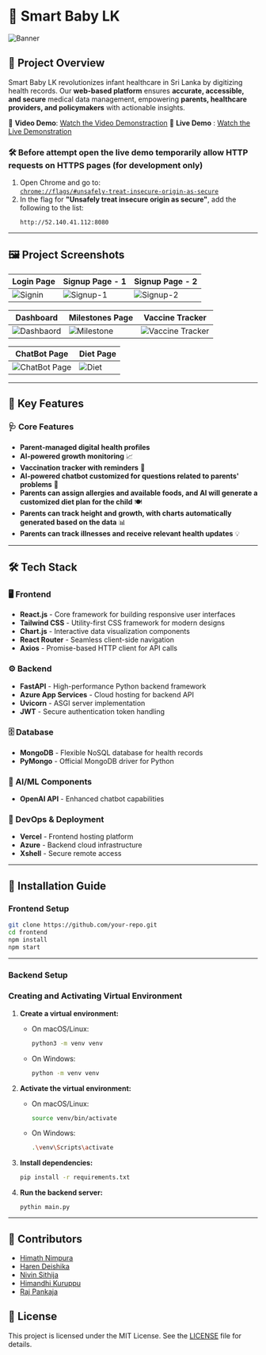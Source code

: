 # 📌 Smart Baby LK


![Banner](https://github.com/user-attachments/assets/9713ad28-915a-4860-bd6f-3e8afd5a743c)

## 🏥 Project Overview
Smart Baby LK revolutionizes infant healthcare in Sri Lanka by digitizing health records. Our **web-based platform** ensures **accurate, accessible, and secure** medical data management, empowering **parents, healthcare providers, and policymakers** with actionable insights. 

🔗 **Video Demo**: [Watch the Video Demonstraction](https://drive.google.com/file/d/1HF6YnXnPwD6rbRoZwCZI1V4LputIrp2B/view?usp=drive_link)
🔗 **Live Demo** : [Watch the Live Demonstration](https://smartbabylk.vercel.app/)

### 🛠️ Before attempt open the live demo temporarily allow HTTP requests on HTTPS pages (for development only)
1. Open Chrome and go to:  
   [`chrome://flags/#unsafely-treat-insecure-origin-as-secure`](chrome://flags/#unsafely-treat-insecure-origin-as-secure)
2. In the flag for **"Unsafely treat insecure origin as secure"**, add the following to the list:
   ```http
   http://52.140.41.112:8080

---

## 🖼️ Project Screenshots
| Login Page | Signup Page - 1 | Signup Page - 2 |
|------------|-----------------|-----------------|
| ![Signin](https://github.com/user-attachments/assets/6b1d23ff-a2e7-4cea-8c74-c1206d1af1d3) | ![Signup-1](https://github.com/user-attachments/assets/025405dd-0127-4974-9a68-bc7313ad137e) | ![Signup-2](https://github.com/user-attachments/assets/00419176-7399-4407-a16f-bcab0f25d7f0) |

| Dashboard | Milestones Page | Vaccine Tracker |
|-----------|-----------------|-----------------|
| ![Dashbaord](https://github.com/user-attachments/assets/56f864f0-d5ca-4a16-a8fd-cd571de8e496) | ![Milestone](https://github.com/user-attachments/assets/1fb7d598-d16c-4401-b0cd-d53ae3d43167) | ![Vaccine Tracker](https://github.com/user-attachments/assets/dcde6ef8-77f7-4bb9-9123-eec245e5b122) |



| ChatBot Page | Diet Page | 
|--------------|-----------|
| ![ChatBot Page](https://github.com/user-attachments/assets/5edba9d1-bc99-40c0-89a5-59a233245b78) | ![Diet](https://github.com/user-attachments/assets/c1c37969-0eb4-45da-a7bc-e3d19fabb688) |  

---

## 🚀 Key Features
### 🩺 Core Features
- **Parent-managed digital health profiles**
- **AI-powered growth monitoring** 📈
- **Vaccination tracker with reminders** 💉
- **AI-powered chatbot customized for questions related to parents' problems** 🤖
- **Parents can assign allergies and available foods, and AI will generate a customized diet plan for the child** 🍽️
- **Parents can track height and growth, with charts automatically generated based on the data** 📊
- **Parents can track illnesses and receive relevant health updates** 💡

---

## 🛠️ Tech Stack
### 🖥️ Frontend
- **React.js** - Core framework for building responsive user interfaces
- **Tailwind CSS** - Utility-first CSS framework for modern designs
- **Chart.js** - Interactive data visualization components
- **React Router** - Seamless client-side navigation
- **Axios** - Promise-based HTTP client for API calls

### ⚙️ Backend
- **FastAPI** - High-performance Python backend framework
- **Azure App Services** - Cloud hosting for backend API
- **Uvicorn** - ASGI server implementation
- **JWT** - Secure authentication token handling

### 🗄️ Database
- **MongoDB** - Flexible NoSQL database for health records
- **PyMongo** - Official MongoDB driver for Python

### 🤖 AI/ML Components
- **OpenAI API**  - Enhanced chatbot capabilities

### 🚀 DevOps & Deployment
- **Vercel** - Frontend hosting platform
- **Azure** - Backend cloud infrastructure
- **Xshell** - Secure remote access

---

## 🔨 Installation Guide
### Frontend Setup
   ```bash
   git clone https://github.com/your-repo.git
   cd frontend
   npm install
   npm start
   ```

---

### Backend Setup
### Creating and Activating Virtual Environment

1. **Create a virtual environment:**

   - On macOS/Linux:
     ```bash
     python3 -m venv venv
     ```

   - On Windows:
     ```bash
     python -m venv venv
     ```

2. **Activate the virtual environment:**

   - On macOS/Linux:
     ```bash
     source venv/bin/activate
     ```

   - On Windows:
     ```bash
     .\venv\Scripts\activate
     ```

3. **Install dependencies:**
   ```bash
   pip install -r requirements.txt
   ```

4. **Run the backend server:**
   ```
   pythin main.py
   ```

---
## 🤝 Contributors

- [Himath Nimpura](https://github.com/HimathX)
- [Haren Deishika](https://github.com/codevector-2003)
- [Nivin Sithija](https://github.com/Coder-pro1)
- [Himandhi Kuruppu](https://github.com/himandhik)
- [Raj Pankaja](https://github.com/LazySeaHorse)

## 📄 License

This project is licensed under the MIT License. See the [LICENSE](LICENSE.md) file for details.
